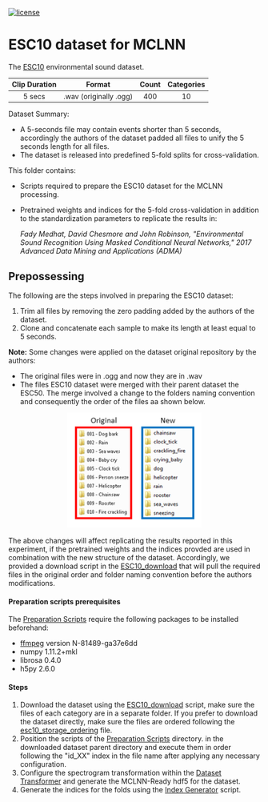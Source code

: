[![license](https://img.shields.io/github/license/mashape/apistatus.svg?maxAge=2592000)](https://github.com/fadymedhat/ESC10-for-MCLNN/blob/master/LICENSE)

# ESC10 dataset for MCLNN

The [ESC10](https://github.com/karoldvl/ESC-10) environmental sound dataset.

| Clip Duration  | Format | Count | Categories|
|:---:|:---:|:---:|:---:|
| 5 secs | .wav (originally .ogg)  | 400 | 10 |

Dataset Summary:
 * A 5-seconds file may contain events shorter than 5 seconds, accordingly the authors of the dataset padded all files
 to unify the 5 seconds length for all files.
 * The dataset is released into predefined 5-fold splits for cross-validation.
 

 
 This folder contains:
  * Scripts required to prepare the ESC10 dataset for the MCLNN processing.
  * Pretrained weights and indices for the 5-fold cross-validation in addition to the standardization parameters 
  to replicate the results in:
 
    _Fady Medhat, David Chesmore and John Robinson, "Environmental Sound Recognition Using Masked Conditional Neural Networks," 2017  Advanced Data Mining and Applications (ADMA)_
 
 ## Prepossessing
 
The following are the steps involved in preparing the ESC10 dataset:
1) Trim all files by removing the zero padding added by the authors of the dataset.
2) Clone and concatenate each sample to make its length at least equal to 5 seconds.

__Note:__ 
Some changes were applied on the dataset original repository by the authors:
 * The original files were in .ogg and now they are in .wav
 * The files ESC10 dataset were merged with their parent dataset the ESC50. The merge involved a change to the folders 
 naming convention and consequently the order of the files aa shown below. 
 
 <p align='center'><img height='230'  src='imgs/esc10_orig_new_naming.png'/></p>
 
 The above changes will affect replicating the results reported in this experiment, if the pretrained weights and the 
  indices provded are used in combination with the new structure of the dataset. 
  Accordingly, we provided a download script in the [ESC10_download](https://github.com/fadymedhat/ESC10-for-MCLNN/tree/master/ESC10_download)
  that will pull the required files in the original order and folder naming convention before the authors modifications.
  

  
#### Preparation scripts prerequisites

The [Preparation Scripts](https://github.com/fadymedhat/ESC10-for-MCLNN/tree/master/ESC10_preparation_scripts) require the following packages to be installed beforehand:
   * [ffmpeg](https://www.ffmpeg.org/) version N-81489-ga37e6dd
   * numpy 1.11.2+mkl
   * librosa 0.4.0
   * h5py 2.6.0
 
#### Steps

1. Download the dataset using the [ESC10_download](https://github.com/fadymedhat/ESC10-for-MCLNN/tree/master/ESC10_download) script, make sure the files of each category are in a separate folder.
If you prefer to download the dataset directly, make sure the files are ordered following the [esc10_storage_ordering](https://github.com/fadymedhat/ESC10-for-MCLNN/blob/master/esc10_storage_ordering.txt) file.
2. Position the scripts of the [Preparation Scripts](https://github.com/fadymedhat/ESC10-for-MCLNN/tree/master/ESC10_preparation_scripts) directory.
in the downloaded dataset parent directory and execute them in order following the "id_XX" index in the file name after applying any necessary configuration.
3. Configure the spectrogram transformation within the [Dataset Transformer](https://github.com/fadymedhat/MCLNN/tree/master/dataset_transformer) and generate the MCLNN-Ready hdf5 for the dataset.
4. Generate the indices for the folds using the [Index Generator](https://github.com/fadymedhat/MCLNN/tree/master/index_generator) script.
